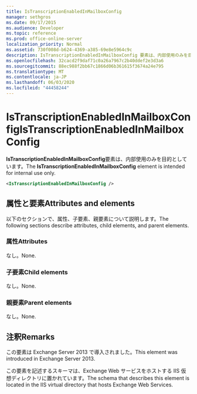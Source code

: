 ```yaml
---
title: IsTranscriptionEnabledInMailboxConfig
manager: sethgros
ms.date: 09/17/2015
ms.audience: Developer
ms.topic: reference
ms.prod: office-online-server
localization_priority: Normal
ms.assetid: 730f008d-b624-4369-a385-69e8e5964c9c
description: IsTranscriptionEnabledInMailboxConfig 要素は、内部使用のみを目的としています。
ms.openlocfilehash: 32cacd2f9daf71c0a26a7967c2b40ddef2e3d3a6
ms.sourcegitcommit: 88ec988f2bb67c1866d06b361615f3674a24e795
ms.translationtype: MT
ms.contentlocale: ja-JP
ms.lasthandoff: 06/03/2020
ms.locfileid: "44458244"
---
```

# <a name="istranscriptionenabledinmailboxconfig"></a><span data-ttu-id="f6b6e-103">IsTranscriptionEnabledInMailboxConfig</span><span class="sxs-lookup"><span data-stu-id="f6b6e-103">IsTranscriptionEnabledInMailboxConfig</span></span>

<span data-ttu-id="f6b6e-104">**IsTranscriptionEnabledInMailboxConfig**要素は、内部使用のみを目的としています。</span><span class="sxs-lookup"><span data-stu-id="f6b6e-104">The **IsTranscriptionEnabledInMailboxConfig** element is intended for internal use only.</span></span> 
  
```XML
<IsTranscriptionEnabledInMailboxConfig />
```

## <a name="attributes-and-elements"></a><span data-ttu-id="f6b6e-105">属性と要素</span><span class="sxs-lookup"><span data-stu-id="f6b6e-105">Attributes and elements</span></span>

<span data-ttu-id="f6b6e-106">以下のセクションで、属性、子要素、親要素について説明します。</span><span class="sxs-lookup"><span data-stu-id="f6b6e-106">The following sections describe attributes, child elements, and parent elements.</span></span>
  
### <a name="attributes"></a><span data-ttu-id="f6b6e-107">属性</span><span class="sxs-lookup"><span data-stu-id="f6b6e-107">Attributes</span></span>

<span data-ttu-id="f6b6e-108">なし。</span><span class="sxs-lookup"><span data-stu-id="f6b6e-108">None.</span></span>
  
### <a name="child-elements"></a><span data-ttu-id="f6b6e-109">子要素</span><span class="sxs-lookup"><span data-stu-id="f6b6e-109">Child elements</span></span>

<span data-ttu-id="f6b6e-110">なし。</span><span class="sxs-lookup"><span data-stu-id="f6b6e-110">None.</span></span>
  
### <a name="parent-elements"></a><span data-ttu-id="f6b6e-111">親要素</span><span class="sxs-lookup"><span data-stu-id="f6b6e-111">Parent elements</span></span>

<span data-ttu-id="f6b6e-112">なし。</span><span class="sxs-lookup"><span data-stu-id="f6b6e-112">None.</span></span>
  
## <a name="remarks"></a><span data-ttu-id="f6b6e-113">注釈</span><span class="sxs-lookup"><span data-stu-id="f6b6e-113">Remarks</span></span>

<span data-ttu-id="f6b6e-114">この要素は Exchange Server 2013 で導入されました。</span><span class="sxs-lookup"><span data-stu-id="f6b6e-114">This element was introduced in Exchange Server 2013.</span></span>
  
<span data-ttu-id="f6b6e-115">この要素を記述するスキーマは、Exchange Web サービスをホストする IIS 仮想ディレクトリに置かれています。</span><span class="sxs-lookup"><span data-stu-id="f6b6e-115">The schema that describes this element is located in the IIS virtual directory that hosts Exchange Web Services.</span></span>
  

